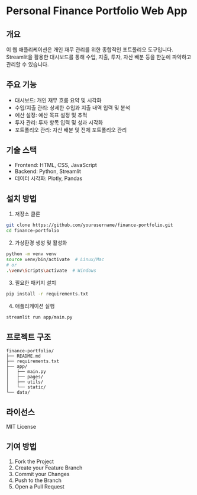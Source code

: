 # Personal Finance Portfolio Web App

## 개요

이 웹 애플리케이션은 개인 재무 관리를 위한 종합적인 포트폴리오 도구입니다. Streamlit을 활용한 대시보드를 통해 수입, 지출, 투자, 자산 배분 등을 한눈에 파악하고 관리할 수 있습니다.

## 주요 기능

- 대시보드: 개인 재무 흐름 요약 및 시각화
- 수입/지출 관리: 상세한 수입과 지출 내역 입력 및 분석
- 예산 설정: 예산 목표 설정 및 추적
- 투자 관리: 투자 항목 입력 및 성과 시각화
- 포트폴리오 관리: 자산 배분 및 전체 포트폴리오 관리

## 기술 스택

- Frontend: HTML, CSS, JavaScript
- Backend: Python, Streamlit
- 데이터 시각화: Plotly, Pandas

## 설치 방법

1. 저장소 클론

```bash
git clone https://github.com/yourusername/finance-portfolio.git
cd finance-portfolio
```

2. 가상환경 생성 및 활성화

```bash
python -m venv venv
source venv/bin/activate  # Linux/Mac
# or
.\venv\Scripts\activate  # Windows
```

3. 필요한 패키지 설치

```bash
pip install -r requirements.txt
```

4. 애플리케이션 실행

```bash
streamlit run app/main.py
```

## 프로젝트 구조

```
finance-portfolio/
├── README.md
├── requirements.txt
├── app/
│   ├── main.py
│   ├── pages/
│   ├── utils/
│   └── static/
└── data/
```

## 라이선스

MIT License

## 기여 방법

1. Fork the Project
2. Create your Feature Branch
3. Commit your Changes
4. Push to the Branch
5. Open a Pull Request
